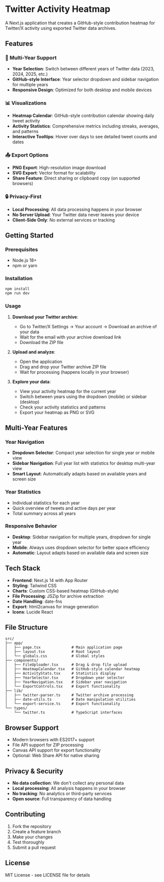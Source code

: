 # Twitter Activity Heatmap

A Next.js application that creates a GitHub-style contribution heatmap for Twitter/X activity using exported Twitter data archives.

## Features

### 🎯 Multi-Year Support
- **Year Selection**: Switch between different years of Twitter data (2023, 2024, 2025, etc.)
- **GitHub-style Interface**: Year selector dropdown and sidebar navigation for multiple years
- **Responsive Design**: Optimized for both desktop and mobile devices

### 📊 Visualizations
- **Heatmap Calendar**: GitHub-style contribution calendar showing daily tweet activity
- **Activity Statistics**: Comprehensive metrics including streaks, averages, and patterns
- **Interactive Tooltips**: Hover over days to see detailed tweet counts and dates

### 📤 Export Options
- **PNG Export**: High-resolution image download
- **SVG Export**: Vector format for scalability
- **Share Feature**: Direct sharing or clipboard copy (on supported browsers)

### 🔒 Privacy-First
- **Local Processing**: All data processing happens in your browser
- **No Server Upload**: Your Twitter data never leaves your device
- **Client-Side Only**: No external services or tracking

## Getting Started

### Prerequisites
- Node.js 18+ 
- npm or yarn

### Installation
```bash
npm install
npm run dev
```

### Usage
1. **Download your Twitter archive**:
   - Go to Twitter/X Settings → Your account → Download an archive of your data
   - Wait for the email with your archive download link
   - Download the ZIP file

2. **Upload and analyze**:
   - Open the application
   - Drag and drop your Twitter archive ZIP file
   - Wait for processing (happens locally in your browser)

3. **Explore your data**:
   - View your activity heatmap for the current year
   - Switch between years using the dropdown (mobile) or sidebar (desktop)
   - Check your activity statistics and patterns
   - Export your heatmap as PNG or SVG

## Multi-Year Features

### Year Navigation
- **Dropdown Selector**: Compact year selection for single year or mobile view
- **Sidebar Navigation**: Full year list with statistics for desktop multi-year view
- **Smart Layout**: Automatically adapts based on available years and screen size

### Year Statistics
- Individual statistics for each year
- Quick overview of tweets and active days per year
- Total summary across all years

### Responsive Behavior
- **Desktop**: Sidebar navigation for multiple years, dropdown for single year
- **Mobile**: Always uses dropdown selector for better space efficiency
- **Automatic**: Layout adapts based on available data and screen size

## Tech Stack

- **Frontend**: Next.js 14 with App Router
- **Styling**: Tailwind CSS
- **Charts**: Custom CSS-based heatmap (GitHub-style)
- **File Processing**: JSZip for archive extraction
- **Date Handling**: date-fns
- **Export**: html2canvas for image generation
- **Icons**: Lucide React

## File Structure

```
src/
├── app/
│   ├── page.tsx              # Main application page
│   ├── layout.tsx            # Root layout
│   └── globals.css           # Global styles
├── components/
│   ├── FileUploader.tsx      # Drag & drop file upload
│   ├── HeatmapCalendar.tsx   # GitHub-style calendar heatmap
│   ├── ActivityStats.tsx     # Statistics display
│   ├── YearSelector.tsx      # Dropdown year selector
│   ├── YearNavigation.tsx    # Sidebar year navigation
│   └── ExportControls.tsx    # Export functionality
├── lib/
│   ├── twitter-parser.ts     # Twitter archive processing
│   ├── date-utils.ts         # Date manipulation utilities
│   └── export-service.ts     # Export functionality
└── types/
    └── twitter.ts            # TypeScript interfaces
```

## Browser Support

- Modern browsers with ES2017+ support
- File API support for ZIP processing
- Canvas API support for export functionality
- Optional: Web Share API for native sharing

## Privacy & Security

- **No data collection**: We don't collect any personal data
- **Local processing**: All analysis happens in your browser
- **No tracking**: No analytics or third-party services
- **Open source**: Full transparency of data handling

## Contributing

1. Fork the repository
2. Create a feature branch
3. Make your changes
4. Test thoroughly
5. Submit a pull request

## License

MIT License - see LICENSE file for details
